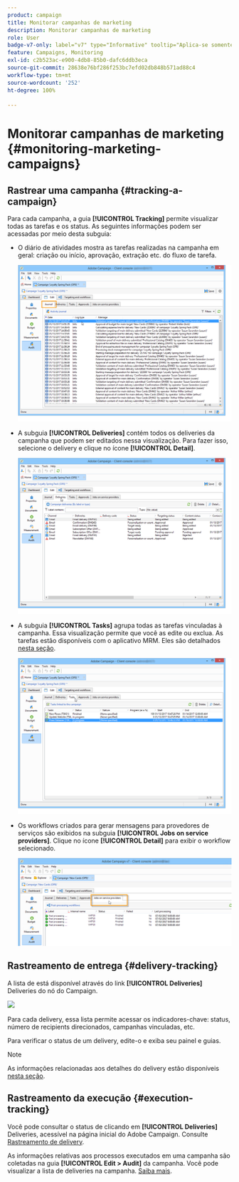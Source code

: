 ```yaml
---
product: campaign
title: Monitorar campanhas de marketing
description: Monitorar campanhas de marketing
role: User
badge-v7-only: label="v7" type="Informative" tooltip="Aplica-se somente ao Campaign Classic v7"
feature: Campaigns, Monitoring
exl-id: c2b523ac-e900-4db8-85b0-dafc6ddb3eca
source-git-commit: 28638e76bf286f253bc7efd02db848b571ad88c4
workflow-type: tm+mt
source-wordcount: '252'
ht-degree: 100%

---
```


# Monitorar campanhas de marketing {#monitoring-marketing-campaigns}

## Rastrear uma campanha {#tracking-a-campaign}

Para cada campanha, a guia **[!UICONTROL Tracking]** permite visualizar todas as tarefas e os status. As seguintes informações podem ser acessadas por meio desta subguia:

* O diário de atividades mostra as tarefas realizadas na campanha em geral: criação ou início, aprovação, extração etc. do fluxo de tarefa.

  ![](assets/s_ncs_user_op_edit_exe_tab_a.png)

* A subguia **[!UICONTROL Deliveries]** contém todos os deliveries da campanha que podem ser editados nessa visualização. Para fazer isso, selecione o delivery e clique no ícone **[!UICONTROL Detail]**.

  ![](assets/s_ncs_user_op_edit_exe_tab_b.png)

* A subguia **[!UICONTROL Tasks]** agrupa todas as tarefas vinculadas à campanha. Essa visualização permite que você as edite ou exclua. As tarefas estão disponíveis com o aplicativo MRM. Eles são detalhados [nesta seção](../../mrm/using/creating-and-managing-tasks.md).

  ![](assets/s_ncs_user_op_edit_exe_tab_e.png)

* Os workflows criados para gerar mensagens para provedores de serviços são exibidos na subguia **[!UICONTROL Jobs on service providers]**. Clique no ícone **[!UICONTROL Detail]** para exibir o workflow selecionado.

  ![](assets/s_ncs_user_op_edit_exe_tab_d.png)

## Rastreamento de entrega {#delivery-tracking}

A lista de está disponível através do link **[!UICONTROL Deliveries]** Deliveries do nó do Campaign.

![](assets/s_ncs_user_op_del_state_from_homepage.png)

Para cada delivery, essa lista permite acessar os indicadores-chave: status, número de recipients direcionados, campanhas vinculadas, etc.

Para verificar o status de um delivery, edite-o e exiba seu painel e guias.

>[!NOTE]
>
>As informações relacionadas aos detalhes do delivery estão disponíveis [nesta seção](../../delivery/using/about-message-tracking.md).

## Rastreamento da execução {#execution-tracking}

Você pode consultar o status de clicando em **[!UICONTROL Deliveries]** Deliveries, acessível na página inicial do Adobe Campaign. Consulte [Rastreamento de delivery](#delivery-tracking).

As informações relativas aos processos executados em uma campanha são coletadas na guia **[!UICONTROL Edit > Audit]** da campanha. Você pode visualizar a lista de deliveries na campanha. [Saiba mais](#tracking-a-campaign).
